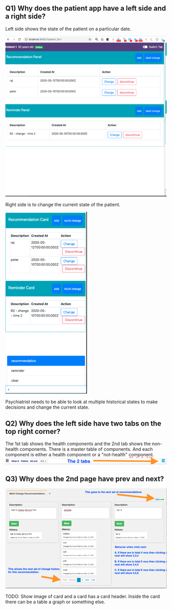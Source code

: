 ## Q1) Why does the patient app have a left side and a right side?

Left side shows the state of the patient on a particular date.

![state-of-patient](./images/state-of-patient-on-a-specific-date.png)

 Right side is to change the current state of the patient.

![Change state of patient](./images/change-state-of-the-patient.png)

Psychiatrist needs to be able to look at multiple historical states to make decisions and change the current state.

## Q2) Why does the left side have two tabs on the top right corner?
The 1st tab shows the health components and the 2nd tab shows the non-health components. There is a master table of components. And each component is either a health component or a "not-health" component.
![patient file](./images/two-tabs-in-the-header.png)

## Q3) Why does the 2nd page have prev and next?

![patient file](./images/page-in-2nd-layer.png)


TODO: Show image of card and a card has a card header. Inside the card there can be a table a graph or something else.
